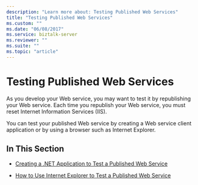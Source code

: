 ```yaml
---
description: "Learn more about: Testing Published Web Services"
title: "Testing Published Web Services"
ms.custom: ""
ms.date: "06/08/2017"
ms.service: biztalk-server
ms.reviewer: ""
ms.suite: ""
ms.topic: "article"
---
```

# Testing Published Web Services
As you develop your Web service, you may want to test it by republishing your Web service. Each time you republish your Web service, you must reset Internet Information Services (IIS).  
  
 You can test your published Web service by creating a Web service client application or by using a browser such as Internet Explorer.  
  
## In This Section  
  
-   [Creating a .NET Application to Test a Published Web Service](../core/creating-a-net-application-to-test-a-published-web-service.md)  
  
-   [How to Use Internet Explorer to Test a Published Web Service](../core/how-to-use-internet-explorer-to-test-a-published-web-service.md)
